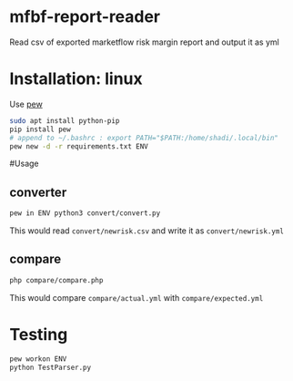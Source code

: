 # mfbf-report-reader
Read csv of exported marketflow risk margin report and output it as yml

# Installation: linux
Use [pew](https://github.com/berdario/pew)
```bash
sudo apt install python-pip
pip install pew
# append to ~/.bashrc : export PATH="$PATH:/home/shadi/.local/bin"
pew new -d -r requirements.txt ENV
```

#Usage

## converter
```bash
pew in ENV python3 convert/convert.py
```
This would read `convert/newrisk.csv` and write it as `convert/newrisk.yml`

## compare
```bash
php compare/compare.php
```
This would compare `compare/actual.yml` with `compare/expected.yml`

# Testing
```bash
pew workon ENV
python TestParser.py
```
